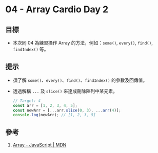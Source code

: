 # 04 - Array Cardio Day 2

## 目標

- 本次同 04 為練習操作 Array 的方法，例如：`some()`, `every()`, `find()`, `findIndex()` 等。

## 提示

- 須了解 `some()`、`every()`、`find()`、`findIndex()` 的參數及回傳值。
  
- 透過解構 `...` 及 `slice()` 來達成刪除陣列中某元素。

    ```javascript
    // Target: 4
    const arr = [1, 2, 3, 4, 5];
    const newArr = [...arr.slice(0, 3), ...arr(4)];
    console.log(newArr); // [1, 2, 3, 5]
    ```

## 參考

1. [Array - JavaScript | MDN](https://developer.mozilla.org/zh-TW/docs/Web/JavaScript/Reference/Global_Objects/Array)
